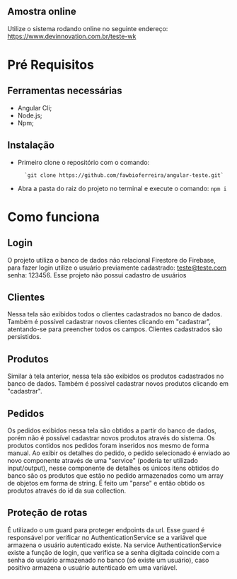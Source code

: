 ## Amostra online
Utilize o sistema rodando online no seguinte endereço: https://www.devinnovation.com.br/teste-wk
# Pré Requisitos
##  Ferramentas necessárias
 - Angular Cli;
 - Node.js;
 - Npm;

## Instalação
- Primeiro clone o repositório com o comando:

        `git clone https://github.com/fawbioferreira/angular-teste.git`

- Abra a pasta do raiz do projeto no terminal e execute o comando:
`npm i`

# Como funciona
## Login
O projeto utiliza o banco de dados não relacional Firestore do Firebase, para fazer login utilize o usuário previamente cadastrado: teste@teste.com  senha: 123456.
Esse projeto não possui cadastro de usuários
## Clientes
Nessa tela são exibidos todos o clientes cadastrados no banco de dados. Também é possível cadastrar novos clientes clicando em "cadastrar", atentando-se para preencher todos os campos. Clientes cadastrados são persistidos.
## Produtos
Similar à tela anterior, nessa tela são exibidos os produtos cadastrados no banco de dados. Também é possível cadastrar novos produtos clicando em "cadastrar".
## Pedidos
Os pedidos exibidos nessa tela são obtidos a partir do banco de dados, porém não é possível cadastrar novos produtos através do sistema. Os produtos contidos nos pedidos foram inseridos nos mesmo de forma manual.
Ao exibir os detalhes do pedido, o pedido selecionado é enviado ao novo componente através de uma "service" (poderia ter utilizado input/output), nesse componente de detalhes os únicos itens obtidos do banco são os produtos que estão no pedido armazenados como um array de objetos em forma de string. É feito um "parse" e então obtido os produtos através do  id da sua collection.
## Proteção de rotas
É utilizado o um guard para proteger endpoints da url. Esse guard é responsável por verificar no AuthenticationService se a variável que armazena o usuário autenticado existe. Na service AuthenticationService existe a função de login, que verifica se a senha digitada coincide com a senha do usuário armazenado no banco (só existe um usuário), caso positivo armazena o usuário autenticado em uma variável.
 
